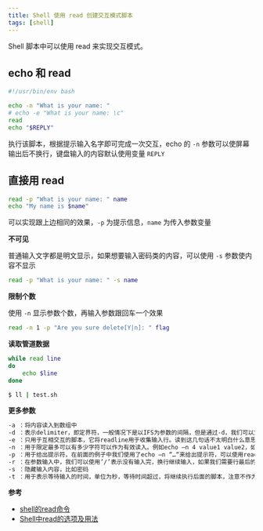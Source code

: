 ```yaml
---
title: Shell 使用 read 创建交互模式脚本
tags: [shell]
---
```


Shell 脚本中可以使用 read 来实现交互模式。
<!-- more --><!-- toc -->

## echo 和 read

```bash
#!/usr/bin/env bash

echo -n "What is your name: "
# echo -e "What is your name: \c"
read
echo "$REPLY"
```

执行该脚本，根据提示输入名字即可完成一次交互，echo 的 `-n` 参数可以使屏幕输出后不换行，键盘输入的内容默认使用变量 `REPLY`

## 直接用 read

```bash
read -p "What is your name: " name
echo "My name is $name"
```

可以实现跟上边相同的效果，`-p` 为提示信息，`name` 为传入参数变量

**不可见**

普通输入文字都是明文显示，如果想要输入密码类的内容，可以使用 `-s` 参数使内容不显示

```bash
read -p "What is your name: " -s name
```

**限制个数**

使用 `-n` 显示参数个数，再输入参数跟回车一个效果

```bash
read -n 1 -p "Are you sure delete[Y|n]: " flag
```

**读取管道数据**

```bash
while read line
do
    echo $line
done
```

```bash
$ ll | test.sh
```

**更多参数**

```bash
-a ：将内容读入到数组中
-d ：表示delimiter，即定界符，一般情况下是以IFS为参数的间隔，但是通过-d，我们可以定义一直读到出现执行的字符位置。例如read –d madfds value，读到有m的字符的时候就不在继续向后读，例如输入为 hello m，有效值为“hello”，请注意m前面的空格等会被删除。这种方式可以输入多个字符串，例如定义“.”作为结符号等等。
-e ：只用于互相交互的脚本，它将readline用于收集输入行。读到这几句话不太明白什么意思，先跳过。
-n ：用于限定最多可以有多少字符可以作为有效读入。例如echo –n 4 value1 value2，如果我们试图输入12 34，则只有前面有效的12 3，作为输入，实际上在你输入第4个字符‘3’后，就自动结束输入。这里结果是value为12，value2为3。
-p ：用于给出提示符，在前面的例子中我们使用了echo –n “…“来给出提示符，可以使用read –p ‘… my promt?’value的方式只需一个语句来表示。
-r ：在参数输入中，我们可以使用’/’表示没有输入完，换行继续输入，如果我们需要行最后的’/’作为有效的字符，可以通过-r来进行。此外在输入字符中，我们希望/n这类特殊字符生效，也应采用-r选项。
-s ：隐藏输入内容，比如密码
-t ：用于表示等待输入的时间，单位为秒，等待时间超过，将继续执行后面的脚本，注意不作为null输入，参数将保留原有的值
```

**参考**

- [shell的read命令](http://gohom.win/2015/08/20/shell-read/)
- [Shell中read的选项及用法](https://www.cnblogs.com/nwf5d/archive/2011/11/20/2255702.html)
